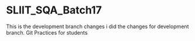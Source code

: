 # SLIIT_SQA_Batch17
This is the development branch changes i did the changes for development branch.
Git Practices for students
